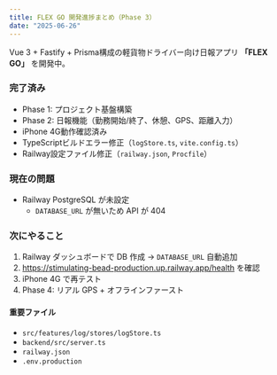 ```yaml
---
title: FLEX GO 開発進捗まとめ（Phase 3）
date: "2025-06-26"
---
```


Vue 3 + Fastify + Prisma構成の軽貨物ドライバー向け日報アプリ **「FLEX GO」** を開発中。
### 完了済み
- Phase 1: プロジェクト基盤構築  
- Phase 2: 日報機能（勤務開始/終了、休憩、GPS、距離入力）  
- iPhone 4G動作確認済み  
- TypeScriptビルドエラー修正（`logStore.ts`, `vite.config.ts`）  
- Railway設定ファイル修正（`railway.json`, `Procfile`）

### 現在の問題
- Railway PostgreSQL が未設定  
  - `DATABASE_URL` が無いため API が 404

### 次にやること
1. Railway ダッシュボードで DB 作成 → `DATABASE_URL` 自動追加  
2. https://stimulating-bead-production.up.railway.app/health を確認  
3. iPhone 4G で再テスト  
4. Phase 4: リアル GPS + オフラインファースト

#### 重要ファイル
- `src/features/log/stores/logStore.ts`
- `backend/src/server.ts`
- `railway.json`
- `.env.production`